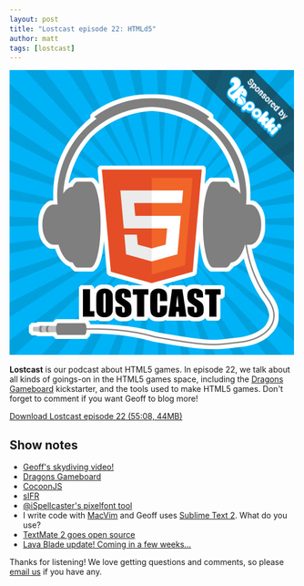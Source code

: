 ```yaml
---
layout: post
title: "Lostcast episode 22: HTMLd5"
author: matt
tags: [lostcast]
---
```


<div class="full-frame">
	<img alt="Lostcast logo" src="/media/images/lostcast/custom/pokki.png">
</div>

**Lostcast** is our podcast about HTML5 games. In episode 22, we talk about all kinds of goings-on in the HTML5 games space, including the [Dragons Gameboard](http://www.kickstarter.com/projects/1054533542/dragons-gameboard) kickstarter, and the tools used to make HTML5 games. Don't forget to comment if you want Geoff to blog more!

<a class="download-podcast" href="http://media.lostdecadegames.com/lostcast/lostcast_episode_22_htmld5.mp3">
	Download Lostcast episode 22 (55:08, 44MB)
</a>

## Show notes

* [Geoff's skydiving video!](http://www.youtube.com/watch?v=rjb3gYeilL4)
* [Dragons Gameboard](http://www.kickstarter.com/projects/1054533542/dragons-gameboard)
* [CocoonJS](http://ludei.com/tech/cocoonjs)
* [sIFR](http://www.mikeindustries.com/blog/sifr)
* [@iSpellcaster's pixelfont tool](https://twitter.com/iSpellcaster/status/234033898663854081)
* I write code with [MacVim](http://code.google.com/p/macvim/) and Geoff uses [Sublime Text 2](http://www.sublimetext.com/2). What do you use?
* [TextMate 2 goes open source](http://blog.macromates.com/2012/textmate-2-at-github/)
* [Lava Blade update! Coming in a few weeks…](http://lavablade.com/)

Thanks for listening! We love getting questions and comments, so please [email us](mailto:hello@lostdecadegames.com) if you have any.
